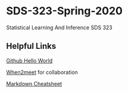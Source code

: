 # SDS-323-Spring-2020
Statistical Learning And Inference SDS 323

## Helpful Links

[Github Hello World](https://guides.github.com/activities/hello-world/)

[When2meet](https://www.when2meet.com/) for collaboration

[Markdown Cheatsheet](https://github.com/adam-p/markdown-here/wiki/Markdown-Cheatsheet)
